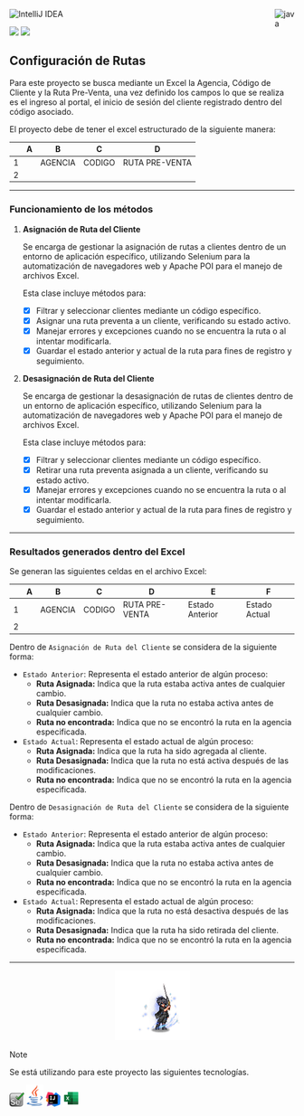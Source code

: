 ![IntelliJ IDEA](https://img.shields.io/badge/IntelliJIDEA-000000.svg?style=for-the-badge&logo=intellij-idea&logoColor=white)<img src="https://cdn.iconscout.com/icon/free/png-512/java-43-569305.png" width="35px" alt="java" align="right">

![](https://img.shields.io/github/v/tag/danielex1999/ClientRouteManagement-BakeryDivision?style=social&logo=github
)
![](https://img.shields.io/github/last-commit/danielex1999/ClientRouteManagement-BakeryDivision?style=social&logo=github
)

## Configuración de Rutas

Para este proyecto se busca mediante un Excel la Agencia, Código de Cliente y la Ruta Pre-Venta, una vez definido los
campos lo que se realiza es el ingreso al portal, el inicio de sesión del cliente registrado dentro del código asociado.

El proyecto debe de tener el excel estructurado de la siguiente manera:

|   | A | B       | C      | D              |
|---|---|---------|--------|----------------|
| 1 |   | AGENCIA | CODIGO | RUTA PRE-VENTA |
| 2 |   |         |        |                |

---

### Funcionamiento de los métodos

1. **Asignación de Ruta del Cliente**

   Se encarga de gestionar la asignación de rutas a clientes dentro de un entorno de aplicación
   específico, utilizando Selenium para la automatización de navegadores web y Apache POI para el manejo de archivos
   Excel.

   Esta clase incluye métodos para:

    - [x] Filtrar y seleccionar clientes mediante un código específico.
    - [x] Asignar una ruta preventa a un cliente, verificando su estado activo.
    - [x] Manejar errores y excepciones cuando no se encuentra la ruta o al intentar modificarla.
    - [x] Guardar el estado anterior y actual de la ruta para fines de registro y seguimiento.

2. **Desasignación de Ruta del Cliente**

   Se encarga de gestionar la desasignación de rutas de clientes dentro de un entorno de aplicación específico,
   utilizando Selenium para la automatización de navegadores web y Apache POI para el manejo de archivos Excel.

   Esta clase incluye métodos para:

    - [x] Filtrar y seleccionar clientes mediante un código específico.
    - [x] Retirar una ruta preventa asignada a un cliente, verificando su estado activo.
    - [x] Manejar errores y excepciones cuando no se encuentra la ruta o al intentar modificarla.
    - [x] Guardar el estado anterior y actual de la ruta para fines de registro y seguimiento.

---

### Resultados generados dentro del Excel

Se generan las siguientes celdas en el archivo Excel:

|   | A | B       | C      | D              | E               | F             |
|---|---|---------|--------|----------------|-----------------|---------------|
| 1 |   | AGENCIA | CODIGO | RUTA PRE-VENTA | Estado Anterior | Estado Actual |
| 2 |   |         |        |                |                 |               |

Dentro de `Asignación de Ruta del Cliente` se considera de la siguiente forma:

- `Estado Anterior`: Representa el estado anterior de algún proceso:
    - **Ruta Asignada:** Indica que la ruta estaba activa antes de cualquier cambio.
    - **Ruta Desasignada:** Indica que la ruta no estaba activa antes de cualquier cambio.
    - **Ruta no encontrada:** Indica que no se encontró la ruta en la agencia especificada.
- `Estado Actual`: Representa el estado actual de algún proceso:
    - **Ruta Asignada:** Indica que la ruta ha sido agregada al cliente.
    - **Ruta Desasignada:** Indica que la ruta no está activa después de las modificaciones.
    - **Ruta no encontrada:** Indica que no se encontró la ruta en la agencia especificada.

Dentro de `Desasignación de Ruta del Cliente` se considera de la siguiente forma:

- `Estado Anterior`: Representa el estado anterior de algún proceso:
    - **Ruta Asignada:** Indica que la ruta estaba activa antes de cualquier cambio.
    - **Ruta Desasignada:** Indica que la ruta no estaba activa antes de cualquier cambio.
    - **Ruta no encontrada:** Indica que no se encontró la ruta en la agencia especificada.
- `Estado Actual`: Representa el estado actual de algún proceso:
    - **Ruta Asignada:** Indica que la ruta no está desactiva después de las modificaciones.
    - **Ruta Desasignada:** Indica que la ruta ha sido retirada del cliente.
    - **Ruta no encontrada:** Indica que no se encontró la ruta en la agencia especificada.

---
<div align="center">

![215002917 Brave Shift.png](src%2Fmain%2Fresources%2Fimg%2F215002917%20Brave%20Shift.png)

</div>


> [!NOTE]
> Se está utilizando para este proyecto las siguientes tecnologías.

<code><a href="" target="_blank"><img src="src/main/resources/img/selenium.png"	width="26px" alt="selenium"></a></code>
<code><a href="" target="_blank"><img src="src/main/resources/img/java.png"	width="30px" alt="java"></a></code>
<code><a href="" target="_blank"><img src="src/main/resources/img/Intellj.svg.png"	width="26px" alt="intellj"></a></code>
<code><a href="" target="_blank"><img src="src/main/resources/img/excel.svg"	width="30px" alt="intellj"></a></code>
